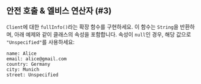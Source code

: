 ## 안전 호출 & 엘비스 연산자 (#3)

`Client`에 대한 `fullInfo()`라는 확장 함수를 구현하세요. 이 함수는 `String`을 반환하며, 아래 예제와 같이 클래스의 속성을 포함합니다. 속성이 `null`인 경우, 해당 값으로 `"Unspecified"`를 사용하세요:

```text
name: Alice
email: alice@gmail.com
country: Germany
city: Munich
street: Unspecified